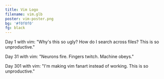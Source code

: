 ```yaml
---
title: Vim Logo
filename: vim.glb
poster: vim-poster.png
bg: '#f0f0f0'
fg: black
---
```


Day 1 with vim: "Why's this so ugly? How do I search across files? This is so unproductive."

Day 31 with vim: "Neurons fire. Fingers twitch. Machine obeys."

Day 301 with vim: "I'm making vim fanart instead of working. This is so unproductive."
